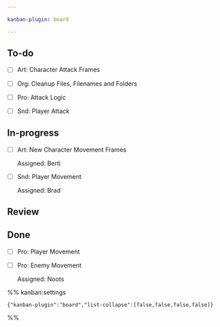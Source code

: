 ```yaml
---

kanban-plugin: board

---
```


## To-do

- [ ] Art: Character Attack Frames
- [ ] Org: Cleanup Files, Filenames and Folders
- [ ] Pro: Attack Logic
- [ ] Snd: Player Attack


## In-progress

- [ ] Art: New Character Movement Frames
	
	Assigned: Berti
- [ ] Snd: Player Movement
	
	Assigned: Brad


## Review



## Done

- [ ] Pro: Player Movement
- [ ] Pro: Enemy Movement
	
	Assigned: Noots




%% kanban:settings
```
{"kanban-plugin":"board","list-collapse":[false,false,false,false]}
```
%%